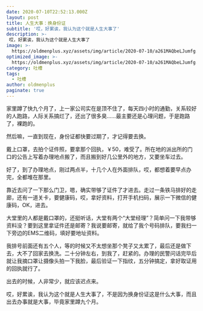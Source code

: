 ```yaml
---
date: 2020-07-10T22:52:13.000Z
layout: post
title: 人生大事：换身份证
subtitle: '哎，好累诶，我认为这个就是人生大事了'
description: >-
 哎，好累诶，我认为这个就是人生大事了
image: >-
  https://oldmenplus.xyz/assets/img/article/2020-07-10/a261MAQbeLJumfg.jpg
optimized_image: >-
  https://oldmenplus.xyz/assets/img/article/2020-07-10/a261MAQbeLJumfg.jpg
category: 吐槽
tags:
  - 吐槽
author: oldmenplus
paginate: true
---
```


家里蹲了快九个月了，上一家公司实在是顶不住了，每天四小时的通勤，关系较好的人跑路，人际关系搞烂了，还出了很多臭......最主要还是心理问题，于是跑路了，裸跑的。

然后嘛，一直到现在，身份证都快要过期了，才记得要去换。

戴上口罩，去拍个证件照，要拿那个回执，￥50，难受了。所在地的派出所的门口的公告上写着办理地点搬了，而且搬到好几公里外的地方，又要坐车过去。

好了，到了办理地点，刚过两点半，十几个人在外面排队，哎，都想着要早点办完，全都堆在那里。

靠近去问了一下那么门卫，嗯，确实带够了证件了才进去。走过一条铁马排好的走廊，还有一道关卡，要健康码，哎，拿好资料，打开手机扫码，展示一下微信的健康码，OK，进去。

大堂里的人都是戴口罩的，还挺听话，大堂有两个“大堂经理”？简单问一下我带够资料没？要到这里拿证件还是邮寄？我说要邮寄，就给了我个号码排队，要我扫一下旁边的EMS二维码，填好要地址资料。

我排号前面还有五个人，等的时候又不太想坐那个凳子又太累了，最后还是做下去，大不了回家去换洗。二十分钟左右，到我了，赶紧的。办理的民警问话完毕后就让我摘口罩让摄像头拍一下我脸，最后验证一下指纹，五分钟搞定，拿好取证用的回执就行了。

出去的时候，人非常少，就应该迟点来。

哎，好累诶，我认为这个就是人生大事了，不是因为换身份证这是什么大事，而且出去办事就是大事，毕竟家里蹲九个月。